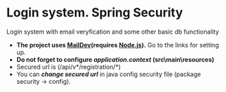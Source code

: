 # Login system. Spring Security
Login system with email veryfication and some other basic db functionality

- **The project uses [MailDev](https://github.com/maildev/maildev)(requires [Node.js](https://nodejs.org/en/)).** Go to the links for setting up.  
- **Do not forget to configure _application.context_ (src\main\resources)**  
- Secured url is (/api/v*/registration/*)  
- You can **_change secured url_** in java config security file (package security -> config).

